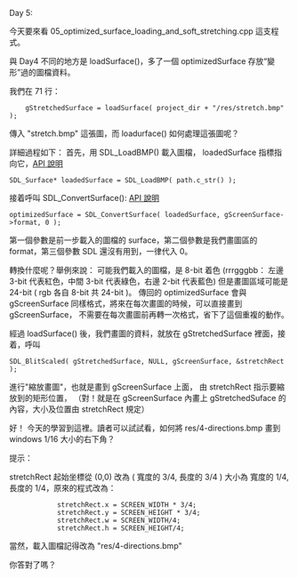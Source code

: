 Day 5:

今天要來看 05_optimized_surface_loading_and_soft_stretching.cpp
這支程式。

與 Day4 不同的地方是 loadSurface()，多了一個 optimizedSurface 存放“變形”過的圖檔資料。

我們在 71 行：

		gStretchedSurface = loadSurface( project_dir + "/res/stretch.bmp" );

傳入 "stretch.bmp" 這張圖，而 loadurface() 如何處理這張圖呢？

詳細過程如下：
首先，用 SDL_LoadBMP() 載入圖檔， loadedSurface 指標指向它，[API 說明](https://wiki.libsdl.org/SDL_LoadBMP)

	SDL_Surface* loadedSurface = SDL_LoadBMP( path.c_str() );

接着呼叫 SDL_ConvertSurface(): [API 說明](https://wiki.libsdl.org/SDL_ConvertSurface)

	optimizedSurface = SDL_ConvertSurface( loadedSurface, gScreenSurface->format, 0 );


第一個參數是前一步載入的圖檔的 surface，第二個參數是我們畫圖區的 format，第三個參數 SDL 還沒有用到，一律代入 0。

轉換什麼呢？舉例來說：
可能我們載入的圖檔，是 8-bit 着色 (rrrgggbb： 左邊 3-bit 代表紅色，中間 3-bit 代表綠色，右邊 2-bit 代表藍色)
但是畫圖區域可能是 24-bit ( rgb 各自 8-bit 共 24-bit )。
傳回的 optimizedSurface 會與 gScreenSurface 同樣格式，將來在每次畫圖的時候，可以直接畫到 gScreenSurface，
不需要在每次畫圖前再轉一次格式，省下了這個重複的動作。

經過 loadSurface() 後，我們畫圖的資料，就放在 gStretchedSurface 裡面，接着，呼叫

	SDL_BlitScaled( gStretchedSurface, NULL, gScreenSurface, &stretchRect );

進行"縮放畫圖"，也就是畫到 gScreenSurface 上面， 由 stretchRect 指示要縮放到的矩形位置，
（對！就是在 gScreenSurface 內畫上 gStretchedSuface 的內容，大小及位置由 stretchRect 規定）

好！ 今天的學習到這裡。讀者可以試試看，如何將 res/4-directions.bmp 畫到 windows  1/16 大小的右下角？

提示：

stretchRect 起始坐標從 (0,0) 改為 ( 寬度的 3/4, 長度的 3/4 )
大小為 寬度的 1/4, 長度的 1/4，原來的程式改為：

				stretchRect.x = SCREEN_WIDTH * 3/4;
				stretchRect.y = SCREEN_HEIGHT * 3/4;
				stretchRect.w = SCREEN_WIDTH/4;
				stretchRect.h = SCREEN_HEIGHT/4;

當然，載入圖檔記得改為 "res/4-directions.bmp"

你答對了嗎？
#

